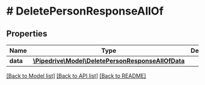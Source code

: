 # # DeletePersonResponseAllOf

## Properties

Name | Type | Description | Notes
------------ | ------------- | ------------- | -------------
**data** | [**\Pipedrive\Model\DeletePersonResponseAllOfData**](DeletePersonResponseAllOfData.md) |  | [optional]

[[Back to Model list]](../../README.md#models) [[Back to API list]](../../README.md#endpoints) [[Back to README]](../../README.md)
